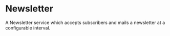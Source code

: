 # Newsletter
A Newsletter service which accepts subscribers and mails a newsletter at a configurable interval.
